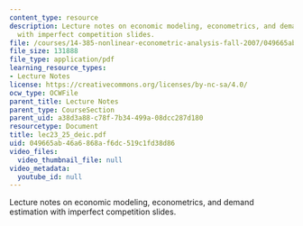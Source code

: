```yaml
---
content_type: resource
description: Lecture notes on economic modeling, econometrics, and demand estimation
  with imperfect competition slides.
file: /courses/14-385-nonlinear-econometric-analysis-fall-2007/049665ab46a6868af6dc519c1fd38d86_lec23_25_deic.pdf
file_size: 131888
file_type: application/pdf
learning_resource_types:
- Lecture Notes
license: https://creativecommons.org/licenses/by-nc-sa/4.0/
ocw_type: OCWFile
parent_title: Lecture Notes
parent_type: CourseSection
parent_uid: a38d3a88-c78f-7b34-499a-08dcc287d180
resourcetype: Document
title: lec23_25_deic.pdf
uid: 049665ab-46a6-868a-f6dc-519c1fd38d86
video_files:
  video_thumbnail_file: null
video_metadata:
  youtube_id: null
---
```

Lecture notes on economic modeling, econometrics, and demand estimation with imperfect competition slides.